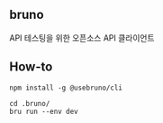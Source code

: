 bruno
---
API 테스팅을 위한 오픈소스 API 클라이언트


## How-to
```
npm install -g @usebruno/cli

cd .bruno/
bru run --env dev
```